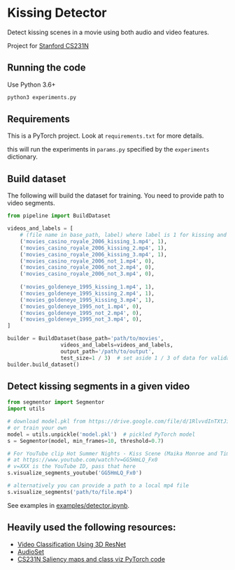 # Kissing Detector
Detect kissing scenes in a movie using both audio and video features.

Project for [Stanford CS231N](http://cs231n.stanford.edu)

## Running the code
Use Python 3.6+
```bash
python3 experiments.py
```

## Requirements
This is a PyTorch project. Look at `requirements.txt` for more details. 

this will run the experiments in `params.py` specified by the `experiments` dictionary.

## Build dataset
The following will build the dataset for training. You need to provide path to video segments.
```python
from pipeline import BuildDataset

videos_and_labels = [
    # (file name in base_path, label) where label is 1 for kissing and 0 for not kissing
    ('movies_casino_royale_2006_kissing_1.mp4', 1),
    ('movies_casino_royale_2006_kissing_2.mp4', 1),
    ('movies_casino_royale_2006_kissing_3.mp4', 1),
    ('movies_casino_royale_2006_not_1.mp4', 0),
    ('movies_casino_royale_2006_not_2.mp4', 0),
    ('movies_casino_royale_2006_not_3.mp4', 0),
    
    ('movies_goldeneye_1995_kissing_1.mp4', 1),
    ('movies_goldeneye_1995_kissing_2.mp4', 1),
    ('movies_goldeneye_1995_kissing_3.mp4', 1),
    ('movies_goldeneye_1995_not_1.mp4', 0),
    ('movies_goldeneye_1995_not_2.mp4', 0),
    ('movies_goldeneye_1995_not_3.mp4', 0),
]

builder = BuildDataset(base_path='path/to/movies',
                 videos_and_labels=videos_and_labels,
                 output_path='/path/to/output',
                 test_size=1 / 3)  # set aside 1 / 3 of data for validation
builder.build_dataset()
```

## Detect kissing segments in a given video
```python
from segmentor import Segmentor
import utils

# download model.pkl from https://drive.google.com/file/d/1RlvvdInTXtJikGv_ZbHcKoblCypN1Z0A/view?usp=sharing
# or train your own
model = utils.unpickle('model.pkl')  # pickled PyTorch model 
s = Segmentor(model, min_frames=10, threshold=0.7)

# For YouTube clip Hot Summer Nights - Kiss Scene (Maika Monroe and Timothee Chalamet)
# at https://www.youtube.com/watch?v=GG5HmLQ_Fx0
# v=XXX is the YouTube ID, pass that here 
s.visualize_segments_youtube('GG5HmLQ_Fx0')

# alternatively you can provide a path to a local mp4 file
s.visualize_segments('path/to/file.mp4')
```

See examples in [examples/detector.ipynb](examples/detector.ipynb).

## Heavily used the following resources:
- [Video Classification Using 3D ResNet](https://github.com/kenshohara/video-classification-3d-cnn-pytorch)
- [AudioSet](https://research.google.com/audioset/download.html)
- [CS231N Saliency maps and class viz PyTorch code](http://cs231n.github.io/assignments2019/assignment3/)
